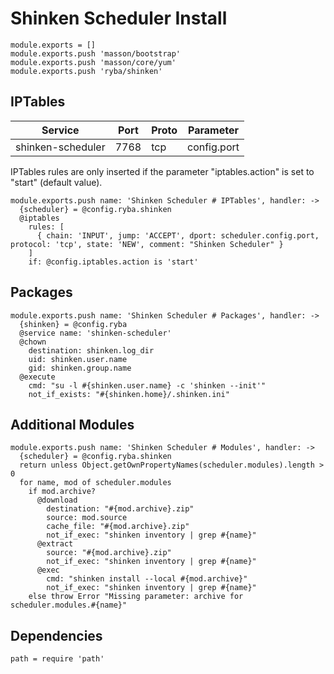 
# Shinken Scheduler Install

    module.exports = []
    module.exports.push 'masson/bootstrap'
    module.exports.push 'masson/core/yum'
    module.exports.push 'ryba/shinken'

## IPTables

| Service           | Port  | Proto | Parameter       |
|-------------------|-------|-------|-----------------|
| shinken-scheduler | 7768  |  tcp  |   config.port   |

IPTables rules are only inserted if the parameter "iptables.action" is set to
"start" (default value).

    module.exports.push name: 'Shinken Scheduler # IPTables', handler: ->
      {scheduler} = @config.ryba.shinken
      @iptables
        rules: [
          { chain: 'INPUT', jump: 'ACCEPT', dport: scheduler.config.port, protocol: 'tcp', state: 'NEW', comment: "Shinken Scheduler" }
        ]
        if: @config.iptables.action is 'start'

## Packages

    module.exports.push name: 'Shinken Scheduler # Packages', handler: ->
      {shinken} = @config.ryba
      @service name: 'shinken-scheduler'
      @chown
        destination: shinken.log_dir
        uid: shinken.user.name
        gid: shinken.group.name
      @execute
        cmd: "su -l #{shinken.user.name} -c 'shinken --init'"
        not_if_exists: "#{shinken.home}/.shinken.ini"

## Additional Modules

    module.exports.push name: 'Shinken Scheduler # Modules', handler: ->
      {scheduler} = @config.ryba.shinken
      return unless Object.getOwnPropertyNames(scheduler.modules).length > 0
      for name, mod of scheduler.modules
        if mod.archive?
          @download
            destination: "#{mod.archive}.zip"
            source: mod.source
            cache_file: "#{mod.archive}.zip"
            not_if_exec: "shinken inventory | grep #{name}"
          @extract
            source: "#{mod.archive}.zip"
            not_if_exec: "shinken inventory | grep #{name}"
          @exec
            cmd: "shinken install --local #{mod.archive}"
            not_if_exec: "shinken inventory | grep #{name}"
        else throw Error "Missing parameter: archive for scheduler.modules.#{name}"

## Dependencies

    path = require 'path'
